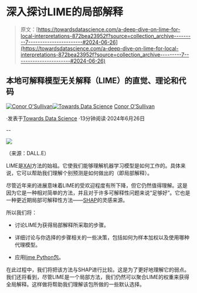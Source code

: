 # 深入探讨LIME的局部解释

> 原文：[https://towardsdatascience.com/a-deep-dive-on-lime-for-local-interpretations-872bea23952f?source=collection_archive---------7-----------------------#2024-06-26](https://towardsdatascience.com/a-deep-dive-on-lime-for-local-interpretations-872bea23952f?source=collection_archive---------7-----------------------#2024-06-26)

## 本地可解释模型无关解释（LIME）的直觉、理论和代码

[](https://conorosullyds.medium.com/?source=post_page---byline--872bea23952f--------------------------------)[![Conor O'Sullivan](../Images/2dc50a24edb12e843651d01ed48a3c3f.png)](https://conorosullyds.medium.com/?source=post_page---byline--872bea23952f--------------------------------)[](https://towardsdatascience.com/?source=post_page---byline--872bea23952f--------------------------------)[![Towards Data Science](../Images/a6ff2676ffcc0c7aad8aaf1d79379785.png)](https://towardsdatascience.com/?source=post_page---byline--872bea23952f--------------------------------) [Conor O'Sullivan](https://conorosullyds.medium.com/?source=post_page---byline--872bea23952f--------------------------------)

·发表于[Towards Data Science](https://towardsdatascience.com/?source=post_page---byline--872bea23952f--------------------------------) ·13分钟阅读·2024年6月26日

--

![](../Images/800d5fcac06bc9ac4a9fdf642edb0864.png)

（来源：DALL.E）

LIME是[XAI](/what-is-interpretable-machine-learning-2d217b62185a)方法的始祖。它使我们能够理解机器学习模型是如何工作的。具体来说，它可以帮助我们理解个别预测是如何做出的（即局部解释）。

尽管近年来的进展意味着LIME的受欢迎程度有所下降，但它仍然值得理解。这是因为它是一种相对简单的方法，并且对于许多可解释性问题来说“足够好”。它也是一种更近期局部可解释性方法——[SHAP](/introduction-to-shap-with-python-d27edc23c454)的灵感来源。

所以我们将：

+   讨论LIME为获得局部解释所采取的步骤。

+   详细讨论与你选择的步骤相关的一些决策，包括如何为样本加权以及使用哪种代理模型。

+   应用[lime Python包](https://github.com/marcotcr/lime)。

在此过程中，我们将把该方法与SHAP进行比较。这是为了更好地理解它的弱点。我们还将看到，尽管LIME是一个局部方法，我们仍然可以聚合LIME的权重来获得全局解释。这样做将帮助我们理解该包所做的一些默认选择。
